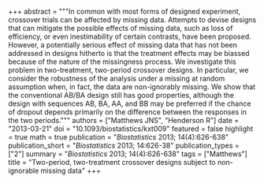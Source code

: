 +++
abstract = """In common with most forms of designed experiment, crossover trials can be affected by missing data. Attempts to devise designs that can mitigate the possible effects of missing data, such as loss of efficiency, or even inestimability of certain contrasts, have been proposed. However, a potentially serious effect of missing data that has not been addressed in designs hitherto is that the treatment effects may be biassed because of the nature of the missingness process. We investigate this problem in two-treatment, two-period crossover designs. In particular, we consider the robustness of the analysis under a missing at random assumption when, in fact, the data are non-ignorably missing. We show that the conventional AB/BA design still has good properties, although the design with sequences AB, BA, AA, and BB may be preferred if the chance of dropout depends primarily on the difference between the responses in the two periods."""
authors = ["Matthews JNS", "Henderson R"]
date = "2013-03-21"
doi = "10.1093/biostatistics/kxt009"
featured = false
highlight = true
math = true
publication = "*Biostatistics* 2013; 14(4):626-638"
publication_short = "*Biostatistics* 2013; 14:626-38"
publication_types = ["2"]
summary = "*Biostatistics* 2013; 14(4):626-638"
tags = ["Matthews"]
title = "Two-period, two-treatment crossover designs subject to non-ignorable missing data"
+++

